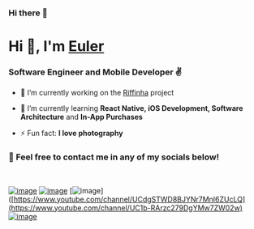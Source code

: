 ### Hi there 👋

# Hi 👋, I'm [Euler](https://eusoumabel.com)
### Software Engineer and Mobile Developer ✌️

- 🔭 I’m currently working on the [Riffinha](https://rifinha.com.br) project

- 🧠 I’m currently learning **React Native, iOS Development, Software Architecture** and **In-App Purchases**

- ⚡ Fun fact: **I love photography**

### 🤝 Feel free to contact me in any of my socials below!
<br>

[![image](https://img.shields.io/badge/LinkedIn-0077B5?style=for-the-badge&logo=linkedin&logoColor=white)](https://www.linkedin.com/in/euler-alvarenga-b9704467/)
[![image](https://img.shields.io/badge/Twitter-1DA1F2?style=for-the-badge&logo=twitter&logoColor=white)](https://www.twitter.com/rithienroll/)
[![image](https://img.shields.io/badge/YouTube-FF0000?style=for-the-badge&logo=youtube&logoColor=white)]([https://www.youtube.com/channel/UCdgSTWD8BJYNr7MnI6ZUcLQ](https://www.youtube.com/channel/UC1b-RArzc279DgYMw7ZW02w)
[![image](https://img.shields.io/badge/Gmail-D14836?style=for-the-badge&logo=gmail&logoColor=white)](mailto:contato@euleralvarenga.com)


<!--
**Rithie/rithie** is a ✨ _special_ ✨ repository because its `README.md` (this file) appears on your GitHub profile.

Here are some ideas to get you started:

- 🔭 I’m currently working on ...
- 🌱 I’m currently learning ...
- 👯 I’m looking to collaborate on ...
- 🤔 I’m looking for help with ...
- 💬 Ask me about ...
- 📫 How to reach me: ...
- 😄 Pronouns: ...
- ⚡ Fun fact: ...
-->

